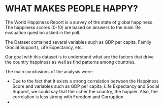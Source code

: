 # WHAT MAKES PEOPLE HAPPY?

The World Happiness Report is a survey of the state of global happiness. The happiness scores (0-10) are based on answers to the main life evaluation question asked in the poll.

The Dataset contained several variables such as GDP per capita, Family (Social Support), Life Expectancy, etc.

Our goal with this dataset is to understand what are the factors that drive the country happiness as well as find patterns among countries.

The main conclusions of the analysis were:
* Due to the fact that It exists a strong correlation between the Happiness Score and variables such as GDP per capita, Life Expectancy and Social Support, we could say that the richer the country, the happier. Also, the correlation is less strong with Freedom and Corruption.
* 
